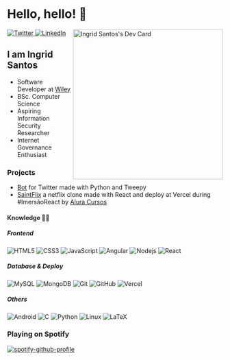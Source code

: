 # Hello, hello! 👋
<div align="left">
  <a href="https://twitter.com/ingridl_santos">
    <img
      src="https://img.shields.io/twitter/follow/ingridl_santos?label=Twitter&logo=twitter&style=flat-square&color=1da1f2&logoColor=ffffff"
      alt="Twitter"
    />
  </a>
  <a href="https://linkedin.com/in/ingridl-santos/">
    <img
      src="https://img.shields.io/static/v1?logo=linkedin&style=flat-square&color=0072b1&label=LinkedIn&message=%E2%98%86"
      alt="LinkedIn"
    />
  </a>
  <a href="https://app.daily.dev/ingridsantos">
    <img 
      src="https://api.daily.dev/devcards/a494d0233e714fafb02065b83adbe0a8.png?r=uzd"
      width="350"
      align="right"
      alt="Ingrid Santos's Dev Card"
     />
  </a>
</div>

## I am Ingrid Santos

- Software Developer at [Wiley](https://www.wiley.com/en-us)
- BSc. Computer Science 
- Aspiring Information Security Researcher
- Internet Governance Enthusiast
  
### Projects

- [Bot](https://github.com/ingridl-santos/twitter-bot) for Twitter made with Python and Tweepy
- [SaintFlix](https://saintflix.vercel.app/) a netflix clone made with React and deploy at Vercel during #ImersãoReact by [Alura Cursos](https://www.alura.com.br/)

#### Knowledge 👩‍💻

##### Frontend

  ![HTML5](https://img.shields.io/badge/-HTML5-%23E44D27?style=flat-square&logo=html5&logoColor=ffffff)
  ![CSS3](https://img.shields.io/badge/-CSS3-%231572B6?style=flat-square&logo=css3)
  ![JavaScript](https://img.shields.io/badge/-JavaScript-F7DF1E?style=flat-square&logo=javascript&logoColor=black)
  ![Angular](https://img.shields.io/badge/-Angular-DD0031?style=flat-square&logo=angular)
  ![Nodejs](https://img.shields.io/badge/-Nodejs-339933?style=flat-square&logo=Node.js&logoColor=white)
  ![React](https://img.shields.io/badge/-React-61DAFB?style=flat-square&logo=react&logoColor=222)

##### Database & Deploy

  ![MySQL](https://img.shields.io/badge/-MySQL-4479A1?style=flat-square&logo=mysql&logoColor=white)
  ![MongoDB](https://img.shields.io/badge/-MongoDB-47A248?style=flat-square&logo=mongodb&logoColor=white)
  ![Git](https://img.shields.io/badge/-Git-F05032?style=flat-square&logo=git&logoColor=white)
  ![GitHub](https://img.shields.io/badge/-GitHub-181717?style=flat-square&logo=github)
  ![Vercel](https://img.shields.io/badge/-Vercel-000000?style=flat-square&logo=vercel)

##### Others

![Android](https://img.shields.io/badge/-android-3DDC84?style=flat-square&logo=android&logoColor=white)
![C](https://img.shields.io/badge/-A8B9CC?style=flat-square&logo=c&logoColor=white)
![Python](https://img.shields.io/badge/-Python-3776AB?style=flat-square&logo=python&logoColor=yellow)
![Linux](https://img.shields.io/badge/-Linux-FCC624?style=flat-square&logo=linux&logoColor=black)
![LaTeX](https://img.shields.io/badge/-LaTeX-008080?style=flat-square&logo=latex)

### Playing on Spotify
[![spotify-github-profile](https://spotify-github-profile.vercel.app/api/view?uid=12155323716&cover_image=true&theme=novatorem&show_offline=true&background_color=121212&bar_color=53b14f&bar_color_cover=true)](https://spotify-github-profile.vercel.app/api/view?uid=12155323716&redirect=true)
